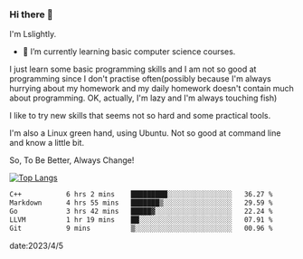 ### Hi there 👋

I'm Lslightly.

- 🌱 I’m currently learning basic computer science courses.

I just learn some basic programming skills and I am not so good at programming since I don't practise often(possibly because I'm always hurrying about my homework and my daily homework doesn't contain much about programming. OK, actually, I'm lazy and I'm always touching fish)

I like to try new skills that seems not so hard and some practical tools.

I'm also a Linux green hand, using Ubuntu. Not so good at command line and know a little bit.

So, To Be Better, Always Change!

[![Top Langs](https://github-readme-stats.vercel.app/api/top-langs/?username=Lslightly&layout=compact)](https://github.com/anuraghazra/github-readme-stats)

<!--START_SECTION:waka-->

```txt
C++           6 hrs 2 mins    █████████░░░░░░░░░░░░░░░░   36.27 %
Markdown      4 hrs 55 mins   ███████▒░░░░░░░░░░░░░░░░░   29.59 %
Go            3 hrs 42 mins   █████▓░░░░░░░░░░░░░░░░░░░   22.24 %
LLVM          1 hr 19 mins    ██░░░░░░░░░░░░░░░░░░░░░░░   07.91 %
Git           9 mins          ▒░░░░░░░░░░░░░░░░░░░░░░░░   00.96 %
```

<!--END_SECTION:waka-->

date:2023/4/5

